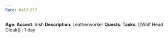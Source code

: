 ```yaml
---
Race: Half-Elf
---
```

**Age**: 
**Accent**: Irish
**Description**: Leatherworker
**Quests**:
**Tasks**:
[[Wolf Head Cloak]] : 1 day